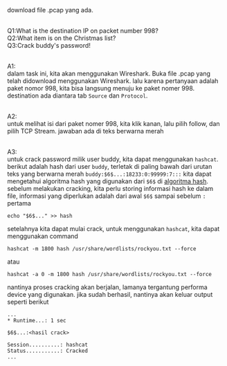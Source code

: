 download file .pcap yang ada.

<br>Q1:What is the destination IP on packet number 998?
<br>Q2:What item is on the Christmas list?
<br>Q3:Crack buddy's password!

<br>A1:
<br>dalam task ini, kita akan menggunakan Wireshark. Buka file .pcap yang telah didownload
menggunakan Wireshark. lalu karena pertanyaan adalah paket nomor 998, kita bisa langsung
menuju ke paket nomer 998. destination ada diantara tab `Source` dan `Protocol`.

<br>A2:
<br>untuk melihat isi dari paket nomer 998, kita klik kanan, lalu pilih follow,
dan pilih TCP Stream. jawaban ada di teks berwarna merah

<br>A3:
<br>untuk crack password milik user buddy, kita dapat menggunakan `hashcat`. berikut 
adalah hash dari user `buddy`, terletak di paling bawah dari urutan teks yang berwarna 
merah ```buddy:$6$...:18233:0:99999:7:::```
kita dapat mengetahui algoritma hash yang digunakan dari `$6$` di [algoritma hash](https://hashcat.net/wiki/doku.php?id=example_hashes).
sebelum melakukan cracking, kita perlu storing informasi hash ke dalam file, informasi yang
diperlukan adalah dari awal `$6$` sampai sebelum `:` pertama
```shell
echo "$6$..." >> hash
```
setelahnya kita dapat mulai crack, untuk menggunakan `hashcat`, kita dapat menggunakan command
```shell
hashcat -m 1800 hash /usr/share/wordlists/rockyou.txt --force
```
atau
```shell
hashcat -a 0 -m 1800 hash /usr/share/wordlists/rockyou.txt --force
```

nantinya proses cracking akan berjalan, lamanya tergantung performa device yang digunakan.
jika sudah berhasil, nantinya akan keluar output seperti berikut
```shell
...
* Runtime...: 1 sec

$6$...:<hasil crack>
                                                          
Session..........: hashcat
Status...........: Cracked
...
```
